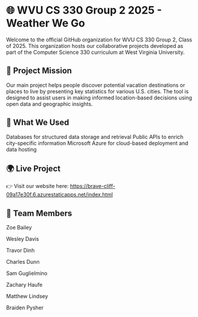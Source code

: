 # 🌐 WVU CS 330 Group 2 2025 - Weather We Go

Welcome to the official GitHub organization for WVU CS 330 Group 2, Class of 2025. This organization hosts our collaborative projects developed as part of the Computer Science 330 curriculum at West Virginia University.

## 🎯 Project Mission

Our main project helps people discover potential vacation destinations or places to live by presenting key statistics for various U.S. cities. The tool is designed to assist users in making informed location-based decisions using open data and geographic insights.

## 🧰 What We Used

Databases for structured data storage and retrieval
Public APIs to enrich city-specific information
Microsoft Azure for cloud-based deployment and data hosting

## 🌍 Live Project

👉 Visit our website here:
https://brave-cliff-09a17e30f.6.azurestaticapps.net/index.html

## 👥 Team Members

Zoe Bailey

Wesley Davis

Travor Dinh

Charles Dunn

Sam Guglielmino

Zachary Haufe

Matthew Lindsey

Braiden Pysher
